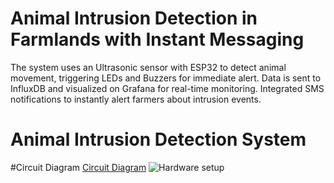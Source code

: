 # Animal Intrusion Detection in Farmlands with Instant Messaging
The system uses an Ultrasonic sensor with ESP32 to detect animal movement, triggering LEDs and Buzzers for immediate alert. Data is sent to InfluxDB and visualized on Grafana for real-time monitoring. Integrated SMS notifications to instantly alert farmers about intrusion events.

# Animal Intrusion Detection System
#Circuit Diagram
[Circuit Diagram](https://github.com/Karthikeyanmac/Animal-Intrusion-Detection/blob/main/Circuit%20Diagram.png)
![Hardware setup](Images/Hardware_Setup.jpeg)


